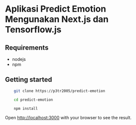 # Aplikasi Predict Emotion Mengunakan Next.js dan Tensorflow.js

## Requirements
- nodejs
- npm

## Getting started
```bash
    git clone https://p3tr2005/predict-emotion

    cd predict-emotion

    npm install
```

Open [http://localhost:3000](http://localhost:3000) with your browser to see the result.
